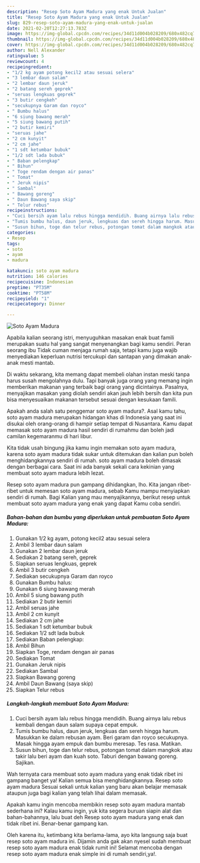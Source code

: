 ```yaml
---
description: "Resep Soto Ayam Madura yang enak Untuk Jualan"
title: "Resep Soto Ayam Madura yang enak Untuk Jualan"
slug: 829-resep-soto-ayam-madura-yang-enak-untuk-jualan
date: 2021-02-20T12:27:13.783Z
image: https://img-global.cpcdn.com/recipes/34d11d004b028209/680x482cq70/soto-ayam-madura-foto-resep-utama.jpg
thumbnail: https://img-global.cpcdn.com/recipes/34d11d004b028209/680x482cq70/soto-ayam-madura-foto-resep-utama.jpg
cover: https://img-global.cpcdn.com/recipes/34d11d004b028209/680x482cq70/soto-ayam-madura-foto-resep-utama.jpg
author: Nell Alexander
ratingvalue: 5
reviewcount: 4
recipeingredient:
- "1/2 kg ayam potong kecil2 atau sesuai selera"
- "3 lembar daun salam"
- "2 lembar daun jeruk"
- "2 batang sereh geprek"
- "seruas lengkuas geprek"
- "3 butir cengkeh"
- "secukupnya Garam dan royco"
- " Bumbu halus"
- "6 siung bawang merah"
- "5 siung bawang putih"
- "2 butir kemiri"
- "seruas jahe"
- "2 cm kunyit"
- "2 cm jahe"
- "1 sdt ketumbar bubuk"
- "1/2 sdt lada bubuk"
- " Baban pelengkap"
- " Bihun"
- " Toge rendam dengan air panas"
- " Tomat"
- " Jeruk nipis"
- " Sambal"
- " Bawang goreng"
- " Daun Bawang saya skip"
- " Telur rebus"
recipeinstructions:
- "Cuci bersih ayam lalu rebus hingga mendidih. Buang airnya lalu rebus kembali dengan daun salam supaya cepat empuk."
- "Tumis bumbu halus, daun jeruk, lengkuas dan sereh hingga harum. Masukkan ke dalam rebusan ayam. Beri garam dan royco secukupnya. Masak hingga ayam empuk dan bumbu meresap. Tes rasa. Matikan."
- "Susun bihun, toge dan telur rebus, potongan tomat dalam mangkok atau takir lalu beri ayam dan kuah soto. Taburi dengan bawang goreng. Sajikan."
categories:
- Resep
tags:
- soto
- ayam
- madura

katakunci: soto ayam madura 
nutrition: 146 calories
recipecuisine: Indonesian
preptime: "PT35M"
cooktime: "PT58M"
recipeyield: "1"
recipecategory: Dinner

---
```



![Soto Ayam Madura](https://img-global.cpcdn.com/recipes/34d11d004b028209/680x482cq70/soto-ayam-madura-foto-resep-utama.jpg)

Apabila kalian seorang istri, menyuguhkan masakan enak buat famili merupakan suatu hal yang sangat menyenangkan bagi kamu sendiri. Peran seorang ibu Tidak cuman menjaga rumah saja, tetapi kamu juga wajib menyediakan keperluan nutrisi tercukupi dan santapan yang dimakan anak-anak mesti mantab.

Di waktu  sekarang, kita memang dapat membeli olahan instan meski tanpa harus susah mengolahnya dulu. Tapi banyak juga orang yang memang ingin memberikan makanan yang terbaik bagi orang yang dicintainya. Pasalnya, menyajikan masakan yang diolah sendiri akan jauh lebih bersih dan kita pun bisa menyesuaikan makanan tersebut sesuai dengan kesukaan famili. 



Apakah anda salah satu penggemar soto ayam madura?. Asal kamu tahu, soto ayam madura merupakan hidangan khas di Indonesia yang saat ini disukai oleh orang-orang di hampir setiap tempat di Nusantara. Kamu dapat memasak soto ayam madura hasil sendiri di rumahmu dan boleh jadi camilan kegemaranmu di hari libur.

Kita tidak usah bingung jika kamu ingin memakan soto ayam madura, karena soto ayam madura tidak sukar untuk ditemukan dan kalian pun boleh menghidangkannya sendiri di rumah. soto ayam madura boleh dimasak dengan berbagai cara. Saat ini ada banyak sekali cara kekinian yang membuat soto ayam madura lebih lezat.

Resep soto ayam madura pun gampang dihidangkan, lho. Kita jangan ribet-ribet untuk memesan soto ayam madura, sebab Kamu mampu menyiapkan sendiri di rumah. Bagi Kalian yang mau menyajikannya, berikut resep untuk membuat soto ayam madura yang enak yang dapat Kamu coba sendiri.

<!--inarticleads1-->

##### Bahan-bahan dan bumbu yang diperlukan untuk pembuatan Soto Ayam Madura:

1. Gunakan 1/2 kg ayam, potong kecil2 atau sesuai selera
1. Ambil 3 lembar daun salam
1. Gunakan 2 lembar daun jeruk
1. Sediakan 2 batang sereh, geprek
1. Siapkan seruas lengkuas, geprek
1. Ambil 3 butir cengkeh
1. Sediakan secukupnya Garam dan royco
1. Gunakan  Bumbu halus:
1. Gunakan 6 siung bawang merah
1. Ambil 5 siung bawang putih
1. Sediakan 2 butir kemiri
1. Ambil seruas jahe
1. Ambil 2 cm kunyit
1. Sediakan 2 cm jahe
1. Sediakan 1 sdt ketumbar bubuk
1. Sediakan 1/2 sdt lada bubuk
1. Sediakan  Baban pelengkap:
1. Ambil  Bihun
1. Siapkan  Toge, rendam dengan air panas
1. Sediakan  Tomat
1. Gunakan  Jeruk nipis
1. Sediakan  Sambal
1. Siapkan  Bawang goreng
1. Ambil  Daun Bawang (saya skip)
1. Siapkan  Telur rebus




<!--inarticleads2-->

##### Langkah-langkah membuat Soto Ayam Madura:

1. Cuci bersih ayam lalu rebus hingga mendidih. Buang airnya lalu rebus kembali dengan daun salam supaya cepat empuk.
1. Tumis bumbu halus, daun jeruk, lengkuas dan sereh hingga harum. Masukkan ke dalam rebusan ayam. Beri garam dan royco secukupnya. Masak hingga ayam empuk dan bumbu meresap. Tes rasa. Matikan.
1. Susun bihun, toge dan telur rebus, potongan tomat dalam mangkok atau takir lalu beri ayam dan kuah soto. Taburi dengan bawang goreng. Sajikan.




Wah ternyata cara membuat soto ayam madura yang enak tidak ribet ini gampang banget ya! Kalian semua bisa menghidangkannya. Resep soto ayam madura Sesuai sekali untuk kalian yang baru akan belajar memasak ataupun juga bagi kalian yang telah lihai dalam memasak.

Apakah kamu ingin mencoba membikin resep soto ayam madura mantab sederhana ini? Kalau kamu ingin, yuk kita segera buruan siapin alat dan bahan-bahannya, lalu buat deh Resep soto ayam madura yang enak dan tidak ribet ini. Benar-benar gampang kan. 

Oleh karena itu, ketimbang kita berlama-lama, ayo kita langsung saja buat resep soto ayam madura ini. Dijamin anda gak akan nyesel sudah membuat resep soto ayam madura enak tidak rumit ini! Selamat mencoba dengan resep soto ayam madura enak simple ini di rumah sendiri,ya!.

